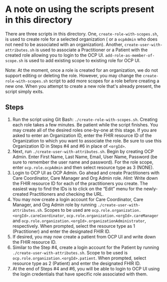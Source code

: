 # A note on using the scripts present in this directory

There are three scripts in this directory. One, `create-role-with-scopes.sh`, is used to create role for a selected organization ( or a `ocpAdmin` who does not need to be associated with an organization). Another, `create-user-with-attributes.sh` is used to associate a Practitioner or a Patient with the created role allowing you to login to the OCP UI. `add-role-as-member-of-scope.sh` is used to add existing scope to existing role for OCP UI.

Note: At the moment, once a role is created for an organization, we do not support editing or deleting the role. However, you may change the `create-role-with-scopes.sh` script to add more scopes for a role before creating a new one. When you attempt to create a new role that's already present, the script simply exits.

## Steps
1.  Run the script using Git Bash: `./create-role-with-scopes.sh`. Creating each role takes a few minutes.  Be patient while the script finishes. You may create all of the desired roles one-by-one at this stage. If you are asked to enter an Organization ID, enter the FHIR resource ID of the Organization to which you want to associate the role. Be sure to use this Organization ID in Steps #4 and #6 in place of `<orgId>`. 
2.	Next, run `./create-user-with-attributes.sh`. Begin by creating OCP Admin. Enter First Name, Last Name, Email, User Name, Password (be sure to remember the user name and password). For the role scope, enter `ocp.role.ocpAdmin` and then select resource type as 3 (NONE).
3.	Login to OCP UI as OCP Admin. Go ahead and create Practitioners with Care Coordinator, Care Manager and Org Admin role. *Hint:* Write down the FHIR resource ID for each of the practitioners you create. The easiest way to find the IDs is to click on the “Edit” menu for the newly-created Practitioners and checking the URL.
4.	You may now create a login account for Care Coordinator, Care Manager, and Org Admin role by  running `./create-user-with-attributes.sh`. Scopes to be used are `ocp.role.organization.<orgId>.careCoordinator`, `ocp.role.organization.<orgId>.careManager` and `ocp.role.organization.<orgId>.organizationAdministrator`, respectively. When prompted, select the resource type as 1 (Practitioner) and enter the designated FHIR ID.
5.	If desired, you may now create a patient from OCP UI and write down the FHIR resource ID.
6.	Similar to the Step #4, create a login account for the Patient by running `./create-user-with-attributes.sh`. Scope to be used is `ocp.role.organization.<orgId>.patient`. When prompted, select resource type as 2 (Patient) and enter the designated FHIR ID.
7.  At the end of Steps #4 and #6, you will be able to login to OCP UI using the login credentials that have specific role associated with them.
